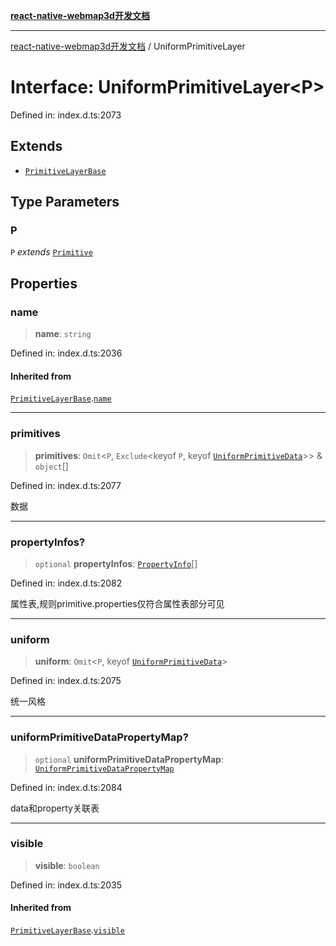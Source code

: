 [**react-native-webmap3d开发文档**](../README.md)

***

[react-native-webmap3d开发文档](../globals.md) / UniformPrimitiveLayer

# Interface: UniformPrimitiveLayer\<P\>

Defined in: index.d.ts:2073

## Extends

- [`PrimitiveLayerBase`](PrimitiveLayerBase.md)

## Type Parameters

### P

`P` *extends* [`Primitive`](../type-aliases/Primitive.md)

## Properties

### name

> **name**: `string`

Defined in: index.d.ts:2036

#### Inherited from

[`PrimitiveLayerBase`](PrimitiveLayerBase.md).[`name`](PrimitiveLayerBase.md#name)

***

### primitives

> **primitives**: `Omit`\<`P`, `Exclude`\<keyof `P`, keyof [`UniformPrimitiveData`](UniformPrimitiveData.md)\>\> & `object`[]

Defined in: index.d.ts:2077

数据

***

### propertyInfos?

> `optional` **propertyInfos**: [`PropertyInfo`](PropertyInfo.md)[]

Defined in: index.d.ts:2082

属性表,规则primitive.properties仅符合属性表部分可见

***

### uniform

> **uniform**: `Omit`\<`P`, keyof [`UniformPrimitiveData`](UniformPrimitiveData.md)\>

Defined in: index.d.ts:2075

统一风格

***

### uniformPrimitiveDataPropertyMap?

> `optional` **uniformPrimitiveDataPropertyMap**: [`UniformPrimitiveDataPropertyMap`](../type-aliases/UniformPrimitiveDataPropertyMap.md)

Defined in: index.d.ts:2084

data和property关联表

***

### visible

> **visible**: `boolean`

Defined in: index.d.ts:2035

#### Inherited from

[`PrimitiveLayerBase`](PrimitiveLayerBase.md).[`visible`](PrimitiveLayerBase.md#visible)

